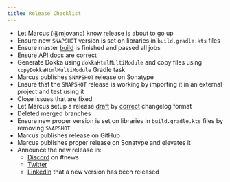 ```yaml
---
title: Release Checklist
---
```


- Let Marcus (@mjovanc) know release is about to go up
- Ensure new `SNAPSHOT` version is set on libraries in `build.gradle.kts` files
- Ensure master [build](https://github.com/kryptokrona/kryptokrona-kotlin-sdk/actions) is finished and passed all jobs
- Ensure [API docs](https://sdk.kryptokrona.org) are correct
- Generate Dokka using `dokkaHtmlMultiModule` and copy files using `copyDokkaHtmlMultiModule` Gradle task
- Marcus publishes `SNAPSHOT` release on Sonatype
- Ensure that the `SNAPSHOT` release is working by importing it in an external project and test using it
- Close issues that are fixed.
- Let Marcus setup a release [draft](https://github.com/kryptokrona/kryptokrona-kotlin-sdk/releases) by [correct](https://github.com/kryptokrona/kryptokrona-kotlin-sdk/wiki/Changelog-Format) changelog format
- Deleted merged branches
- Ensure new proper version is set on libraries in `build.gradle.kts` files by removing `SNAPSHOT`
- Marcus publishes release on GitHub
- Marcus publishes proper release on Sonatype and elevates it
- Announce the new release in:
  - [Discord](https://discord.gg/VTgsTGS9b7) on #news
  - [Twitter](https://twitter.com/kryptokrona)
  - [LinkedIn](https://www.linkedin.com/company/68235321) that a new version has been released